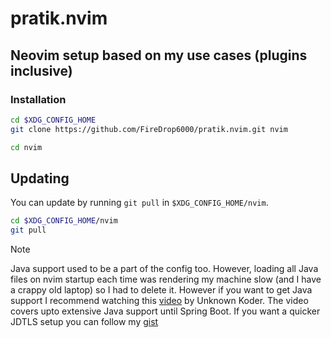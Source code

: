 # pratik.nvim
## Neovim setup based on my use cases (plugins inclusive)

### Installation

```sh
cd $XDG_CONFIG_HOME
git clone https://github.com/FireDrop6000/pratik.nvim.git nvim

cd nvim
```

## Updating

You can update by running `git pull` in `$XDG_CONFIG_HOME/nvim`.

```sh
cd $XDG_CONFIG_HOME/nvim
git pull
```

> [!NOTE]
> Java support used to be a part of the config too. However, loading all Java files on nvim startup each time was rendering my machine slow (and I have a crappy old laptop) so I had to delete it. However if you want to get Java support I recommend watching this [video](https://www.youtube.com/watch?v=zbpF3te0M3g) by Unknown Koder. The video covers upto extensive Java support until Spring Boot. If you want a quicker JDTLS setup you can follow my [gist](https://gist.github.com/FireDrop6000/c8786b392b0a37ea52c8f679841cd912)

